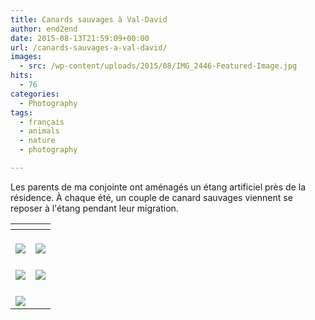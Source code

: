 ```yaml
---
title: Canards sauvages à Val-David
author: end2end
date: 2015-08-13T21:59:09+00:00
url: /canards-sauvages-a-val-david/
images:
  - src: /wp-content/uploads/2015/08/IMG_2446-Featured-Image.jpg
hits:
  - 76
categories:
  - Photography
tags:
  - français
  - animals
  - nature
  - photography

---
```

Les parents de ma conjointe ont aménagés un étang artificiel près de la résidence. À chaque été, un couple de canard sauvages viennent se reposer à l'étang pendant leur migration.<!--more-->

| <!-- -->                                                                                                                                                                                  | <!-- -->                                                                                                                                                                                  |
|-------------------------------------------------------------------------------------------------------------------------------------------------------------------------------------------|-------------------------------------------------------------------------------------------------------------------------------------------------------------------------------------------|
| [<br /> ![](http://www.end2endzone.com/wp-content/uploads/2015/08/IMG_2446_e2ez-672x448.jpg)<br /> ](https://www.flickr.com/photos/154618444@N05/37538053182/in/album-72157686816329321/) | [<br /> ![](http://www.end2endzone.com/wp-content/uploads/2015/08/IMG_2488_e2ez-672x448.jpg)<br /> ](https://www.flickr.com/photos/154618444@N05/37538049222/in/album-72157686816329321/) |
| [<br /> ![](http://www.end2endzone.com/wp-content/uploads/2015/08/IMG_2526_e2ez-672x448.jpg)<br /> ](https://www.flickr.com/photos/154618444@N05/37538046922/in/album-72157686816329321/) | [<br /> ![](http://www.end2endzone.com/wp-content/uploads/2015/08/IMG_2549_e2ez-672x448.jpg)<br /> ](https://www.flickr.com/photos/154618444@N05/36900405873/in/album-72157686816329321/) |
| [<br /> ![](http://www.end2endzone.com/wp-content/uploads/2015/08/IMG_2567_e2ez-672x448.jpg)<br /> ](https://www.flickr.com/photos/154618444@N05/37538045602/in/album-72157686816329321/) |                                                                                                                                                                                           |
